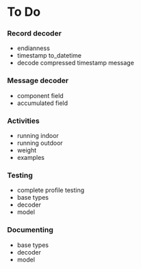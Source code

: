 # To Do

### Record decoder ###
* endianness
* timestamp to_datetime
* decode compressed timestamp message

### Message decoder ###
* component field
* accumulated field

### Activities ###
* running indoor
* running outdoor
* weight
* examples

### Testing ###
* complete profile testing
* base types
* decoder
* model

### Documenting ###
* base types
* decoder
* model